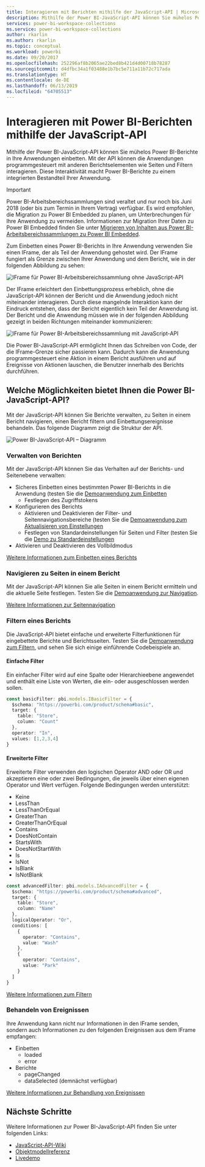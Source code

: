```yaml
---
title: Interagieren mit Berichten mithilfe der JavaScript-API | Microsoft Docs
description: Mithilfe der Power BI-JavaScript-API können Sie mühelos Power BI-Berichte in Ihre Anwendungen einbetten.
services: power-bi-workspace-collections
ms.service: power-bi-workspace-collections
author: rkarlin
ms.author: rkarlin
ms.topic: conceptual
ms.workload: powerbi
ms.date: 09/20/2017
ms.openlocfilehash: 252296af8b2065ae22bed8b421d4d00718b78287
ms.sourcegitcommit: d4dfbc34a1f03488e1b7bc5e711a11b72c717ada
ms.translationtype: HT
ms.contentlocale: de-DE
ms.lasthandoff: 06/13/2019
ms.locfileid: "64705513"
---
```

# <a name="interact-with-power-bi-reports-using-the-javascript-api"></a>Interagieren mit Power BI-Berichten mithilfe der JavaScript-API

Mithilfe der Power BI-JavaScript-API können Sie mühelos Power BI-Berichte in Ihre Anwendungen einbetten. Mit der API können die Anwendungen programmgesteuert mit anderen Berichtselementen wie Seiten und Filtern interagieren. Diese Interaktivität macht Power BI-Berichte zu einem integrierten Bestandteil Ihrer Anwendung.

> [!IMPORTANT]
> Power BI-Arbeitsbereichssammlungen sind veraltet und nur noch bis Juni 2018 (oder bis zum Termin in Ihrem Vertrag) verfügbar. Es wird empfohlen, die Migration zu Power BI Embedded zu planen, um Unterbrechungen für Ihre Anwendung zu vermeiden. Informationen zur Migration Ihrer Daten zu Power BI Embedded finden Sie unter [Migrieren von Inhalten aus Power BI-Arbeitsbereichssammlungen zu Power BI Embedded](https://powerbi.microsoft.com/documentation/powerbi-developer-migrate-from-powerbi-embedded/).

Zum Einbetten eines Power BI-Berichts in Ihre Anwendung verwenden Sie einen IFrame, der als Teil der Anwendung gehostet wird. Der IFrame fungiert als Grenze zwischen Ihrer Anwendung und dem Bericht, wie in der folgenden Abbildung zu sehen:

![IFrame für Power BI-Arbeitsbereichssammlung ohne JavaScript-API](media/interact-with-reports/iframe-without-javacript.png)

Der IFrame erleichtert den Einbettungsprozess erheblich, ohne die JavaScript-API können der Bericht und die Anwendung jedoch nicht miteinander interagieren. Durch diese mangelnde Interaktion kann der Eindruck entstehen, dass der Bericht eigentlich kein Teil der Anwendung ist. Der Bericht und die Anwendung müssen wie in der folgenden Abbildung gezeigt in beiden Richtungen miteinander kommunizieren:

![IFrame für Power BI-Arbeitsbereichssammlung mit JavaScript-API](media/interact-with-reports/iframe-with-javascript.png)

Die Power BI-JavaScript-API ermöglicht Ihnen das Schreiben von Code, der die IFrame-Grenze sicher passieren kann. Dadurch kann die Anwendung programmgesteuert eine Aktion in einem Bericht ausführen und auf Ereignisse von Aktionen lauschen, die Benutzer innerhalb des Berichts durchführen.

## <a name="what-can-you-do-with-the-power-bi-javascript-api"></a>Welche Möglichkeiten bietet Ihnen die Power BI-JavaScript-API?

Mit der JavaScript-API können Sie Berichte verwalten, zu Seiten in einem Bericht navigieren, einen Bericht filtern und Einbettungsereignisse behandeln. Das folgende Diagramm zeigt die Struktur der API.

![Power BI-JavaScript-API – Diagramm](media/interact-with-reports/javascript-api-diagram.png)

### <a name="manage-reports"></a>Verwalten von Berichten
Mit der JavaScript-API können Sie das Verhalten auf der Berichts- und Seitenebene verwalten:

* Sicheres Einbetten eines bestimmten Power BI-Berichts in die Anwendung (testen Sie die [Demoanwendung zum Einbetten](https://azure-samples.github.io/powerbi-angular-client/#/scenario1)
  * Festlegen des Zugriffstokens
* Konfigurieren des Berichts
  * Aktivieren und Deaktivieren der Filter- und Seitennavigationsbereiche (testen Sie die [Demoanwendung zum Aktualisieren von Einstellungen](https://azure-samples.github.io/powerbi-angular-client/#/scenario6)
  * Festlegen von Standardeinstellungen für Seiten und Filter (testen Sie die [Demo zu Standardeinstellungen](https://azure-samples.github.io/powerbi-angular-client/#/scenario5)
* Aktivieren und Deaktivieren des Vollbildmodus

[Weitere Informationen zum Einbetten eines Berichts](https://github.com/Microsoft/PowerBI-JavaScript/wiki/Embedding-Basics)

### <a name="navigate-to-pages-in-a-report"></a>Navigieren zu Seiten in einem Bericht
Mit der JavaScript-API können Sie alle Seiten in einem Bericht ermitteln und die aktuelle Seite festlegen. Testen Sie die [Demoanwendung zur Navigation](https://azure-samples.github.io/powerbi-angular-client/#/scenario3).

[Weitere Informationen zur Seitennavigation](https://github.com/Microsoft/PowerBI-JavaScript/wiki/Page-Navigation)

### <a name="filter-a-report"></a>Filtern eines Berichts
Die JavaScript-API bietet einfache und erweiterte Filterfunktionen für eingebettete Berichte und Berichtsseiten. Testen Sie die [Demoanwendung zum Filtern](https://azure-samples.github.io/powerbi-angular-client/#/scenario4), und sehen Sie sich einige einführende Codebeispiele an.

#### <a name="basic-filters"></a>Einfache Filter
Ein einfacher Filter wird auf eine Spalte oder Hierarchieebene angewendet und enthält eine Liste von Werten, die ein- oder ausgeschlossen werden sollen.

```typescript
const basicFilter: pbi.models.IBasicFilter = {
  $schema: "https://powerbi.com/product/schema#basic",
  target: {
    table: "Store",
    column: "Count"
  },
  operator: "In",
  values: [1,2,3,4]
}
```

#### <a name="advanced-filters"></a>Erweiterte Filter
Erweiterte Filter verwenden den logischen Operator AND oder OR und akzeptieren eine oder zwei Bedingungen, die jeweils über einen eigenen Operator und Wert verfügen. Folgende Bedingungen werden unterstützt:

* Keine
* LessThan
* LessThanOrEqual
* GreaterThan
* GreaterThanOrEqual
* Contains
* DoesNotContain
* StartsWith
* DoesNotStartWith
* Is
* IsNot
* IsBlank
* IsNotBlank

```typescript
const advancedFilter: pbi.models.IAdvancedFilter = {
  $schema: "https://powerbi.com/product/schema#advanced",
  target: {
    table: "Store",
    column: "Name"
  },
  logicalOperator: "Or",
  conditions: [
    {
      operator: "Contains",
      value: "Wash"
    },
    {
      operator: "Contains",
      value: "Park"
    }
  ]
}
```

[Weitere Informationen zum Filtern](https://github.com/Microsoft/PowerBI-JavaScript/wiki/Filters)

### <a name="handling-events"></a>Behandeln von Ereignissen

Ihre Anwendung kann nicht nur Informationen in den IFrame senden, sondern auch Informationen zu den folgenden Ereignissen aus dem IFrame empfangen:

* Einbetten
  * loaded
  * error
* Berichte
  * pageChanged
  * dataSelected (demnächst verfügbar)

[Weitere Informationen zur Behandlung von Ereignissen](https://github.com/Microsoft/PowerBI-JavaScript/wiki/Handling-Events)

## <a name="next-steps"></a>Nächste Schritte

Weitere Informationen zur Power BI-JavaScript-API finden Sie unter folgenden Links:

* [JavaScript-API-Wiki](https://github.com/Microsoft/PowerBI-JavaScript/wiki)
* [Objektmodellreferenz](https://microsoft.github.io/powerbi-models/modules/_models_.html)
* [Livedemo](https://microsoft.github.io/PowerBI-JavaScript/demo/)